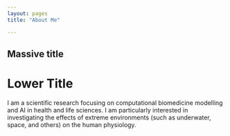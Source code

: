 ```yaml
---
layout: pages 
title: "About Me"

---
```

## Massive title 
# Lower Title
I am a scientific research focusing on computational biomedicine modelling and AI in health and life sciences. 
I am particularly interested in investigating the effects of extreme environments (such as underwater, space, and others) on the human physiology. 
